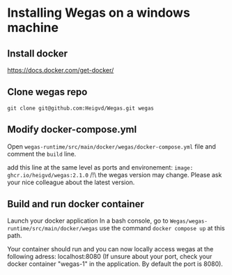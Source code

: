 # Installing Wegas on a windows machine

## Install docker
https://docs.docker.com/get-docker/

## Clone wegas repo
`git clone git@github.com:Heigvd/Wegas.git wegas`

## Modify docker-compose.yml
Open `wegas-runtime/src/main/docker/wegas/docker-compose.yml` file and comment the `build` line. 

add this line at the same level as ports and environement:
`image: ghcr.io/heigvd/wegas:2.1.0`
/!\ the wegas version may change. Please ask your nice colleague about the latest version.


## Build and run docker container
Launch your docker application
In a bash console, go to `Wegas/wegas-runtime/src/main/docker/wegas`
use the command `docker compose up` at this path. 


Your container should run and you can now locally access wegas at the following adress:
localhost:8080 (If unsure about your port, check your docker container "wegas-1" in the application. By default the port is 8080).
